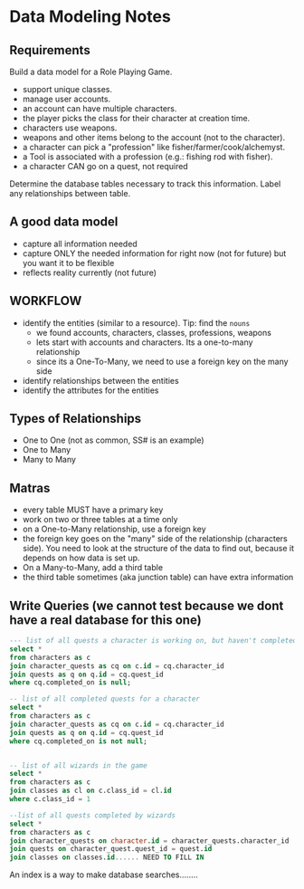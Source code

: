 # Data Modeling Notes

## Requirements

Build a data model for a Role Playing Game.
-   support unique classes.
-   manage user accounts.
-   an account can have multiple characters.
-   the player picks the class for their character at creation time.
-   characters use weapons.
-   weapons and other items belong to the account (not to the character).
-   a character can pick a "profession" like fisher/farmer/cook/alchemyst.
-   a Tool is associated with a profession (e.g.: fishing rod with fisher).
-   a character CAN go on a quest, not required

Determine the database tables necessary to track this information.
Label any relationships between table.

## A good data model
- capture all information needed
- capture ONLY the needed information for right now (not for future) but you want it to be flexible
- reflects reality currently (not future)

## WORKFLOW
- identify the entities (similar to a resource). Tip: find the `nouns`
    - we found accounts, characters, classes, professions, weapons
    - lets start with accounts and characters. Its a one-to-many relationship
    - since its a One-To-Many, we need to use a foreign key on the many side
- identify relationships between the entities
- identify the attributes for the entities

## Types of Relationships
- One to One (not as common, SS# is an example)
- One to Many
- Many to Many

## Matras
- every table MUST have a primary key
- work on two or three tables at a time only
- on a One-to-Many relationship, use a foreign key
- the foreign key goes on the "many" side of the relationship (characters side). You need to look at the structure of the data to find out, because it depends on how data is set up.
- On a Many-to-Many, add a third table
- the third table sometimes (aka junction table) can have extra information

## Write Queries (we cannot test because we dont have a real database for this one)
```sql
--- list of all quests a character is working on, but haven't completed
select * 
from characters as c
join character_quests as cq on c.id = cq.character_id
join quests as q on q.id = cq.quest_id
where cq.completed_on is null;

-- list of all completed quests for a character
select * 
from characters as c
join character_quests as cq on c.id = cq.character_id
join quests as q on q.id = cq.quest_id
where cq.completed_on is not null;


-- list of all wizards in the game
select * 
from characters as c
join classes as cl on c.class_id = cl.id
where c.class_id = 1

--list of all quests completed by wizards
select *
from characters as c
join character_quests on character.id = character_quests.character_id
join quests on character_quest.quest_id = quest.id
join classes on classes.id...... NEED TO FILL IN 

```
An index is a way to make database searches........